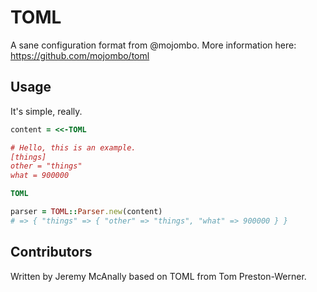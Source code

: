 # TOML

A sane configuration format from @mojombo.  More information here: https://github.com/mojombo/toml

## Usage

It's simple, really.

```ruby
content = <<-TOML

# Hello, this is an example.
[things]
other = "things"
what = 900000

TOML

parser = TOML::Parser.new(content)
# => { "things" => { "other" => "things", "what" => 900000 } }
```

## Contributors

Written by Jeremy McAnally based on TOML from Tom Preston-Werner.